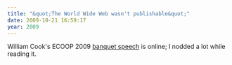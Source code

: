 ```yaml
---
title: "&quot;The World Wide Web wasn't publishable&quot;"
date: 2009-10-21 16:59:17
year: 2009
---
```

William Cook's ECOOP 2009 <a href="http://wcook.blogspot.com/2009_10_01_archive.html">banquet speech</a> is online; I nodded a lot while reading it.
